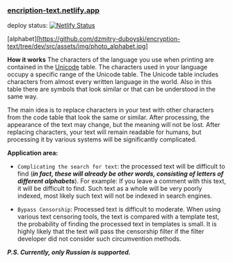 
### [encription-text.netlify.app](https://encription-text.netlify.app/)

deploy status: [![Netlify Status](https://api.netlify.com/api/v1/badges/599620a0-36f3-47eb-9788-ee87b7e43d3b/deploy-status)](https://app.netlify.com/sites/encription-text/deploys)


[alphabet][https://github.com/dzmitry-duboyski/encryption-text/tree/dev/src/assets/img/photo_alphabet.jpg]

 **How it works**
The characters of the language you use when printing are contained in the [Unicode](https://en.wikipedia.org/wiki/List_of_Unicode_characters) table. The characters used in your language occupy a specific range of the Unicode table. The Unicode table includes characters from almost every written language in the world. Also in this table there are symbols that look similar or that can be understood in the same way.

The main idea is to replace characters in your text with other characters from the code table that look the same or similar. After processing, the appearance of the text may change, but the meaning will not be lost. After replacing characters, your text will remain readable for humans, but processing it by various systems will be significantly complicated.



**Application area:**

* `Complicating the search for text`: the processed text will be difficult to find (***in fact, these will already be other words, consisting of letters of different alphabets***).
For example: If you leave a comment with this text, it will be difficult to find. Such text as a whole will be very poorly indexed, most likely such text will not be indexed in search engines.

* `Bypass Censorship`: Processed text is difficult to moderate. When using various text censoring tools, the text is compared with a template test, the probability of finding the processed text in templates is small. It is highly likely that the text will pass the censorship filter if the filter developer did not consider such circumvention methods.


***P.S. Currently, only Russian is supported.***

